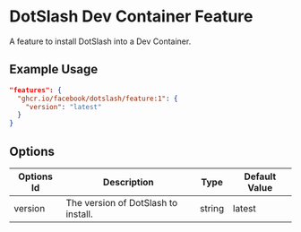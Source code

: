 # DotSlash Dev Container Feature

A feature to install DotSlash into a Dev Container.

## Example Usage

```json
"features": {
  "ghcr.io/facebook/dotslash/feature:1": {
    "version": "latest"
  }
}
```

## Options

| Options Id | Description | Type | Default Value |
|-----|-----|-----|-----|
| version | The version of DotSlash to install. | string | latest |

